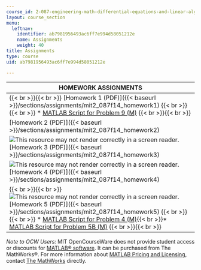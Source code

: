 ```yaml
---
course_id: 2-087-engineering-math-differential-equations-and-linear-algebra-fall-2014
layout: course_section
menu:
  leftnav:
    identifier: ab7981956493ac6ff7e994d58051212e
    name: Assignments
    weight: 40
title: Assignments
type: course
uid: ab7981956493ac6ff7e994d58051212e

---
```


| HOMEWORK ASSIGNMENTS |
| --- |
|  {{< br >}}{{< br >}} [Homework 1 (PDF)]({{< baseurl >}}/sections/assignments/mit2_087f14_homework1) {{< br >}}{{< br >}} *   [MATLAB Script for Problem 9 (M)](/coursemedia/2-087-engineering-math-differential-equations-and-linear-algebra-fall-2014/bf8219dba63efd7d0c6db0069de35824_plane_fall_v3.m) {{< br >}}{{< br >}}  |
| [Homework 2 (PDF)]({{< baseurl >}}/sections/assignments/mit2_087f14_homework2) |
| ![This resource may not render correctly in a screen reader.](/images/inacessible.gif)[Homework 3 (PDF)]({{< baseurl >}}/sections/assignments/mit2_087f14_homework3) |
| ![This resource may not render correctly in a screen reader.](/images/inacessible.gif)[Homework 4 (PDF)]({{< baseurl >}}/sections/assignments/mit2_087f14_homework4) |
|  {{< br >}}{{< br >}} ![This resource may not render correctly in a screen reader.](/images/inacessible.gif)[Homework 5 (PDF)]({{< baseurl >}}/sections/assignments/mit2_087f14_homework5) {{< br >}}{{< br >}} *   [MATLAB Script for Problem 4 (M)](/coursemedia/2-087-engineering-math-differential-equations-and-linear-algebra-fall-2014/b297f8876a9704f3710b8e7f69ef6485_HW5_prob4v4.m){{< br >}}*   [MATLAB Script for Problem 5B (M)](/coursemedia/2-087-engineering-math-differential-equations-and-linear-algebra-fall-2014/928aed6693ca51b225ea0af7af0a2709_pendulum2.m) {{< br >}}{{< br >}}  

_Note to OCW Users:_ MIT OpenCourseWare does not provide student access or discounts for [MATLAB® software](http://www.mathworks.com/products/matlab/). It can be purchased from The MathWorks®. For more information about [MATLAB Pricing and Licensing](http://www.mathworks.com/products/matlab/pricing_licensing.html?s_iid=ML2012_pricing_a#commercial_use), contact [The MathWorks](http://www.mathworks.com/index.html) directly.